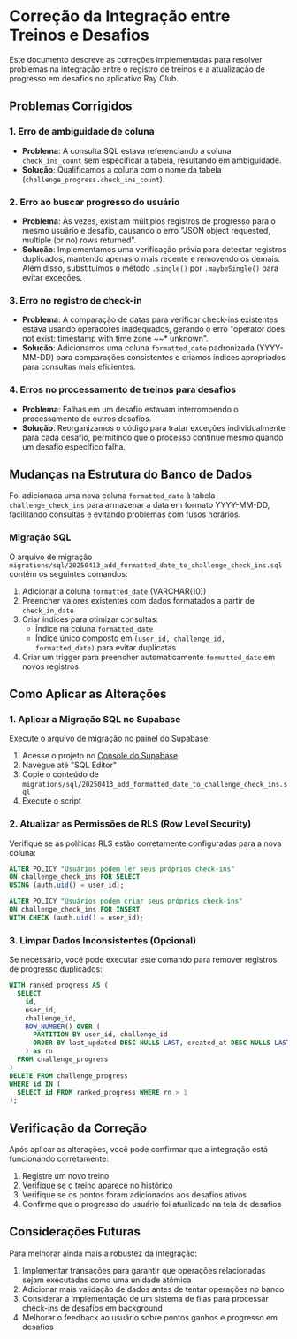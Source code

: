 # Correção da Integração entre Treinos e Desafios

Este documento descreve as correções implementadas para resolver problemas na integração entre o registro de treinos e a atualização de progresso em desafios no aplicativo Ray Club.

## Problemas Corrigidos

### 1. Erro de ambiguidade de coluna 
- **Problema**: A consulta SQL estava referenciando a coluna `check_ins_count` sem especificar a tabela, resultando em ambiguidade.
- **Solução**: Qualificamos a coluna com o nome da tabela (`challenge_progress.check_ins_count`).

### 2. Erro ao buscar progresso do usuário
- **Problema**: Às vezes, existiam múltiplos registros de progresso para o mesmo usuário e desafio, causando o erro "JSON object requested, multiple (or no) rows returned".
- **Solução**: Implementamos uma verificação prévia para detectar registros duplicados, mantendo apenas o mais recente e removendo os demais. Além disso, substituímos o método `.single()` por `.maybeSingle()` para evitar exceções.

### 3. Erro no registro de check-in
- **Problema**: A comparação de datas para verificar check-ins existentes estava usando operadores inadequados, gerando o erro "operator does not exist: timestamp with time zone ~~* unknown".
- **Solução**: Adicionamos uma coluna `formatted_date` padronizada (YYYY-MM-DD) para comparações consistentes e criamos índices apropriados para consultas mais eficientes.

### 4. Erros no processamento de treinos para desafios
- **Problema**: Falhas em um desafio estavam interrompendo o processamento de outros desafios.
- **Solução**: Reorganizamos o código para tratar exceções individualmente para cada desafio, permitindo que o processo continue mesmo quando um desafio específico falha.

## Mudanças na Estrutura do Banco de Dados

Foi adicionada uma nova coluna `formatted_date` à tabela `challenge_check_ins` para armazenar a data em formato YYYY-MM-DD, facilitando consultas e evitando problemas com fusos horários.

### Migração SQL

O arquivo de migração `migrations/sql/20250413_add_formatted_date_to_challenge_check_ins.sql` contém os seguintes comandos:

1. Adicionar a coluna `formatted_date` (VARCHAR(10))
2. Preencher valores existentes com dados formatados a partir de `check_in_date`
3. Criar índices para otimizar consultas:
   - Índice na coluna `formatted_date`
   - Índice único composto em `(user_id, challenge_id, formatted_date)` para evitar duplicatas
4. Criar um trigger para preencher automaticamente `formatted_date` em novos registros

## Como Aplicar as Alterações

### 1. Aplicar a Migração SQL no Supabase

Execute o arquivo de migração no painel do Supabase:

1. Acesse o projeto no [Console do Supabase](https://app.supabase.io)
2. Navegue até "SQL Editor" 
3. Copie o conteúdo de `migrations/sql/20250413_add_formatted_date_to_challenge_check_ins.sql`
4. Execute o script

### 2. Atualizar as Permissões de RLS (Row Level Security)

Verifique se as políticas RLS estão corretamente configuradas para a nova coluna:

```sql
ALTER POLICY "Usuários podem ler seus próprios check-ins" 
ON challenge_check_ins FOR SELECT 
USING (auth.uid() = user_id);

ALTER POLICY "Usuários podem criar seus próprios check-ins" 
ON challenge_check_ins FOR INSERT 
WITH CHECK (auth.uid() = user_id);
```

### 3. Limpar Dados Inconsistentes (Opcional)

Se necessário, você pode executar este comando para remover registros de progresso duplicados:

```sql
WITH ranked_progress AS (
  SELECT 
    id,
    user_id,
    challenge_id,
    ROW_NUMBER() OVER (
      PARTITION BY user_id, challenge_id 
      ORDER BY last_updated DESC NULLS LAST, created_at DESC NULLS LAST
    ) as rn
  FROM challenge_progress
)
DELETE FROM challenge_progress 
WHERE id IN (
  SELECT id FROM ranked_progress WHERE rn > 1
);
```

## Verificação da Correção

Após aplicar as alterações, você pode confirmar que a integração está funcionando corretamente:

1. Registre um novo treino
2. Verifique se o treino aparece no histórico
3. Verifique se os pontos foram adicionados aos desafios ativos
4. Confirme que o progresso do usuário foi atualizado na tela de desafios

## Considerações Futuras

Para melhorar ainda mais a robustez da integração:

1. Implementar transações para garantir que operações relacionadas sejam executadas como uma unidade atômica
2. Adicionar mais validação de dados antes de tentar operações no banco
3. Considerar a implementação de um sistema de filas para processar check-ins de desafios em background
4. Melhorar o feedback ao usuário sobre pontos ganhos e progresso em desafios 
